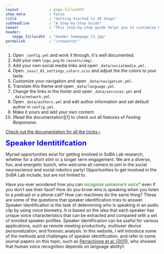 ```yaml
---
layout              : page-fullwidth
show_meta           : false
title               : "Getting Started in 10 Steps"
subheadline         : "A Step-by-Step Guide"
teaser              : "This step-by-step guide helps you to customize Feeling Responsive to your needs."
header:
   image_fullwidth  : "header_homepage_13.jpg"
permalink           : "/research/"
---
```

1. Open `_config.yml` and work it through, it's well documented.
1. Add your own `logo.png` to `/assets/img/`.
1. Add your own social media links and open `_data/socialmedia.yml`.
1. Open `_sass/_01_settings_colors.scss` and adjust the the colors to your taste.
1. Customize your navigation and open `_data/navigation.yml`.
1. Translate this theme and open `_data/language.yml`.
1. Change the links in the footer and open `_data/services.yml` and `_data/network.yml`.
1. Open `_data/authors.yml` and edit author information and set default author in `config.yml`.
1. Make it yours and add your own content.
1. [Read the documentation][1] to check out all features of *Feeling Responsive*.

<a class="radius button small" href="{{ site.url }}{{ site.baseurl }}/documentation/">Check out the documentation for all the tricks ›</a>


 **<font size="5"><span style="color:blue">Speaker Identitifcation</span></font>**

Myriad opportunities exist for getting involved in SoBA Lab research, whether for a short stint or a longer term engagement. We are a diverse, fun, and energetic bunch, who welcome all comers to join in the social neuroscience and social robotics party! Opportunities to get involved in the SoBA Lab include, but are not limited to:


Have you ever wondered how you can <span style="color:green">*recognize someone’s voice**</span> even if you don’t see their face? How do you know who is speaking when you listen to a podcast or a phone call? How can machines do the same thing? These are some of the questions that speaker identification tries to answer. Speaker identification is the task of determining who is speaking in an audio clip by using voice biometry. It is based on the idea that each speaker has unique voice characteristics that can be extracted and compared with a set of enrolled speaker profiles. Speaker identification can be useful for various applications, such as remote meeting productivity, multiuser device personalization, and forensic analysis. In this website, I will introduce some of the methods and challenges of speaker identification, and refer to some journal papers on this topic, such as [Perrachione et al. (2011)](https://www.science.org/doi/abs/10.1126/science.1207327), who showed that human voice recognition depends on language ability1.




